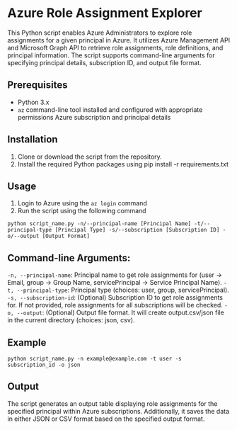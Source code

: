 # Azure Role Assignment Explorer

This Python script enables Azure Administrators to explore role assignments for a given principal in Azure. It utilizes Azure Management API and Microsoft Graph API to retrieve role assignments, role definitions, and principal information. The script supports command-line arguments for specifying principal details, subscription ID, and output file format.

## Prerequisites
- Python 3.x
- `az` command-line tool installed and configured with appropriate permissions Azure subscription and principal details

## Installation
1. Clone or download the script from the repository.
2. Install the required Python packages using pip install -r requirements.txt

## Usage
1. Login to Azure using the `az login` command
2. Run the script using the following command
```
python script_name.py -n/--principal-name [Principal Name] -t/--principal-type [Principal Type] -s/--subscription [Subscription ID] -o/--output [Output Format]
```

## Command-line Arguments:
`-n, --principal-name`: Principal name to get role assignments for (user -> Email, group -> Group Name, servicePrincipal -> Service Principal Name).
`-t, --principal-type`: Principal type (choices: user, group, servicePrincipal).
`-s, --subscription-id`: (Optional) Subscription ID to get role assignments for. If not provided, role assignments for all subscriptions will be checked.
`-o, --output`: (Optional) Output file format. It will create output.csv/json file in the current directory (choices: json, csv).

## Example
```
python script_name.py -n example@example.com -t user -s subscription_id -o json
```

## Output
The script generates an output table displaying role assignments for the specified principal within Azure subscriptions. Additionally, it saves the data in either JSON or CSV format based on the specified output format.
